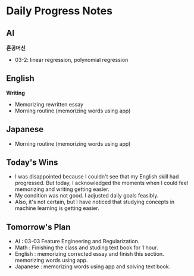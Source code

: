 # Daily Progress Notes

## AI
**혼공머신**
- 03-2: linear regression, polynomial regression 

## English
**Writing**
- Memorizing rewritten essay
- Morning routine (memorizing words using app)

## Japanese
- Morning routine (memorizing words using app)

## Today's Wins
- I was disappointed because I couldn't see that my English skill had progressed. But today, I acknowledged the moments when I could feel memorizing and writing getting easier. 
- My condition was not good. I adjusted daily goals feasibly. 
- Also, it's not certain, but I have noticed that studying concepts in machine learning is getting easier. 

## Tomorrow's Plan
- AI : 03-03 Feature Engineering and Regularization. 
- Math : Finishing the class and studing text book for 1 hour. 
- English : memorizing corrected essay and finish this section. memorizing words using app.
- Japanese : memorizing words using app and solving text book.
